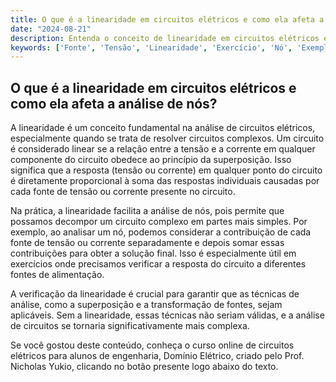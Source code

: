 ```yaml
---
title: O que é a linearidade em circuitos elétricos e como ela afeta a análise de nós?
date: "2024-08-21"
description: Entenda o conceito de linearidade em circuitos elétricos e sua importância na análise de nós.
keywords: ['Fonte', 'Tensão', 'Linearidade', 'Exercício', 'Nó', 'Exemplo', 'Verificação']
---
```


## O que é a linearidade em circuitos elétricos e como ela afeta a análise de nós?

A linearidade é um conceito fundamental na análise de circuitos elétricos, especialmente quando se trata de resolver circuitos complexos. Um circuito é considerado linear se a relação entre a tensão e a corrente em qualquer componente do circuito obedece ao princípio da superposição. Isso significa que a resposta (tensão ou corrente) em qualquer ponto do circuito é diretamente proporcional à soma das respostas individuais causadas por cada fonte de tensão ou corrente presente no circuito.

Na prática, a linearidade facilita a análise de nós, pois permite que possamos decompor um circuito complexo em partes mais simples. Por exemplo, ao analisar um nó, podemos considerar a contribuição de cada fonte de tensão ou corrente separadamente e depois somar essas contribuições para obter a solução final. Isso é especialmente útil em exercícios onde precisamos verificar a resposta do circuito a diferentes fontes de alimentação.

A verificação da linearidade é crucial para garantir que as técnicas de análise, como a superposição e a transformação de fontes, sejam aplicáveis. Sem a linearidade, essas técnicas não seriam válidas, e a análise de circuitos se tornaria significativamente mais complexa.

Se você gostou deste conteúdo, conheça o curso online de circuitos elétricos para alunos de engenharia, Domínio Elétrico, criado pelo Prof. Nicholas Yukio, clicando no botão presente logo abaixo do texto.